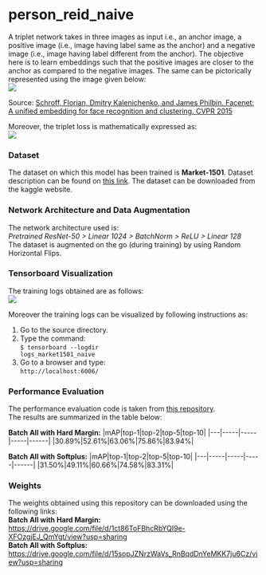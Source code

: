 # person_reid_naive

A triplet network takes in three images as input i.e., an anchor image, a positive image (i.e., image having label same as the anchor) and a negative image (i.e., image having label different from the anchor). The objective here is to learn embeddings such that the positive images are closer to the anchor as compared to the negative images. The same can be pictorically represented using the image given below:<br>
<img src = "images/anchor_negative_positive.png"></img>

Source: <a href = "https://www.cv-foundation.org/openaccess/content_cvpr_2015/app/1A_089.pdf">Schroff, Florian, Dmitry Kalenichenko, and James Philbin. Facenet: A unified embedding for face recognition and clustering. CVPR 2015</a><br>

Moreover, the triplet loss is mathematically expressed as:<br>
<img src = "images/triplet_loss.png"></img>

### Dataset

The dataset on which this model has been trained is <b>Market-1501</b>. Dataset description can be found on <a href = "https://www.aitribune.com/dataset/2018051063">this link</a>. The dataset can be downloaded from the kaggle website.

### Network Architecture and Data Augmentation
The network architecture used is:<br>
<i>Pretrained ResNet-50 > Linear 1024 > BatchNorm > ReLU > Linear 128</i><br>
The dataset is augmented on the go (during training) by using Random Horizontal Flips.<br>

### Tensorboard Visualization

The training logs obtained are as follows:<br>
<img src = "images/logs_naive_triplet_loss.png"></img>

Moreover the training logs can be visualized by following instructions as:<br>
1) Go to the source directory.<br>
2) Type the command:<br>
<code>$ tensorboard --logdir logs_market1501_naive</code><br>
3) Go to a browser and type:<br>
<code>http://localhost:6006/</code>

### Performance Evaluation
The performance evaluation code is taken from <a href = "https://github.com/VisualComputingInstitute/triplet-reid">this repository</a>.<br>
The results are summarized in the table below:<br>

<b>Batch All with Hard Margin:</b>
|mAP|top-1|top-2|top-5|top-10|
|---|-----|-----|-----|------|
|30.89%|52.61%|63.06%|75.86%|83.94%|

<b>Batch All with Softplus:</b>
|mAP|top-1|top-2|top-5|top-10|
|---|-----|-----|-----|------|
|31.50%|49.11%|60.66%|74.58%|83.31%|

### Weights
The weights obtained using this repository can be downloaded using the following links:<br>
<b>Batch All with Hard Margin:</b><br>
https://drive.google.com/file/d/1ct86ToFBhcRbYQI9e-XFOzgjEJ_QmYgt/view?usp=sharing<br>
<b>Batch All with Softplus:</b><br>
https://drive.google.com/file/d/15sopJZNrzWaVs_RnBqdDnYeMKK7ju6Cz/view?usp=sharing
